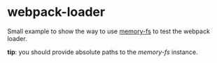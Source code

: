 webpack-loader
==============

Small example to show the way to use [memory-fs](https://github.com/webpack/memory-fs) to test the webpack loader.

**tip**: you should provide absolute paths to the *memory-fs* instance.
